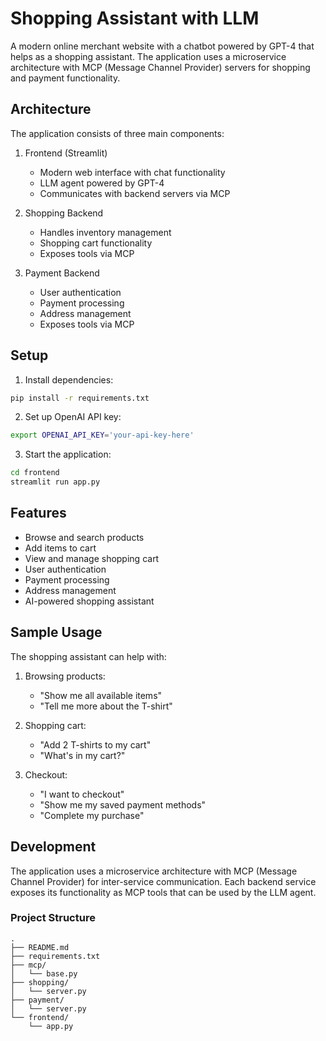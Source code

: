 # Shopping Assistant with LLM

A modern online merchant website with a chatbot powered by GPT-4 that helps as a shopping assistant. The application uses a microservice architecture with MCP (Message Channel Provider) servers for shopping and payment functionality.

## Architecture

The application consists of three main components:

1. Frontend (Streamlit)
   - Modern web interface with chat functionality
   - LLM agent powered by GPT-4
   - Communicates with backend servers via MCP

2. Shopping Backend
   - Handles inventory management
   - Shopping cart functionality
   - Exposes tools via MCP

3. Payment Backend
   - User authentication
   - Payment processing
   - Address management
   - Exposes tools via MCP

## Setup

1. Install dependencies:
```bash
pip install -r requirements.txt
```

2. Set up OpenAI API key:
```bash
export OPENAI_API_KEY='your-api-key-here'
```

3. Start the application:
```bash
cd frontend
streamlit run app.py
```

## Features

- Browse and search products
- Add items to cart
- View and manage shopping cart
- User authentication
- Payment processing
- Address management
- AI-powered shopping assistant

## Sample Usage

The shopping assistant can help with:

1. Browsing products:
   - "Show me all available items"
   - "Tell me more about the T-shirt"

2. Shopping cart:
   - "Add 2 T-shirts to my cart"
   - "What's in my cart?"

3. Checkout:
   - "I want to checkout"
   - "Show me my saved payment methods"
   - "Complete my purchase"

## Development

The application uses a microservice architecture with MCP (Message Channel Provider) for inter-service communication. Each backend service exposes its functionality as MCP tools that can be used by the LLM agent.

### Project Structure

```
.
├── README.md
├── requirements.txt
├── mcp/
│   └── base.py
├── shopping/
│   └── server.py
├── payment/
│   └── server.py
└── frontend/
    └── app.py
``` 